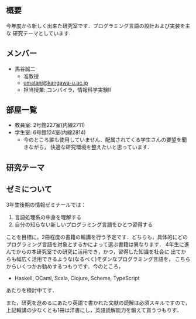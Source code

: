 ## 概要

今年度から新しく出来た研究室です．プログラミング言語の設計および実装を主な
研究テーマとしています．

## メンバー

* 馬谷誠二
    * 准教授
    * umatani@kangawa-u.ac.jp
    * 担当授業: コンパイラ，情報科学実験II

## 部屋一覧

* 教員室: 2号館227室(内線2711)
* 学生室: 6号館124室(内線2814)
    * 今のところ誰も使用していません．配属されてくる学生さんの要望を聞きながら，
      快適な研究環境を整えたいと思っています．

## 研究テーマ



## ゼミについて

3年生後期の情報ゼミナールでは：

  1. 言語処理系の中身を理解する
  2. 自分の知らない新しいプログラミング言語をひとつ習得する

ことを目標に，2冊程度の書籍の輪講を行う予定です．どちらも，具体的にどの
プログラミング言語を対象とするかによって選ぶ書籍は異なります．
4年生に進んでからの本研究室での研究に活用でき，かつ，習得した知識を社会に
出てからも幅広く活用できるような(なるべく)モダンなプログラミング言語を，
こちらからいくつかお勧めするつもりです．今のところ，

  * Haskell, OCaml, Scala, Clojure, Scheme, TypeScript

あたりを検討中てす．

また，研究を進めるにあたり英語で書かれた文献の読解は必須スキルですので，
上記輪講の少なくとも1冊は洋書にし，英語読解能力を鍛えて貰うつもりす．
